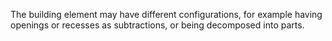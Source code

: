 ﻿The building element may have different configurations, for example having openings or recesses as subtractions, or being decomposed into parts.
